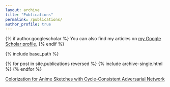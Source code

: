 ```yaml
---
layout: archive
title: "Publications"
permalink: /publications/
author_profile: true
---
```


{% if author.googlescholar %}
  You can also find my articles on <u><a href="{{author.googlescholar}}">my Google Scholar profile</a>.</u>
{% endif %}

{% include base_path %}

{% for post in site.publications reversed %}
  {% include archive-single.html %}
{% endfor %}

[Colorization for Anime Sketches with Cycle-Consistent Adversarial Network](http://www.ijpe-online.com/EN/10.23940/ijpe.19.03.p20.910918)